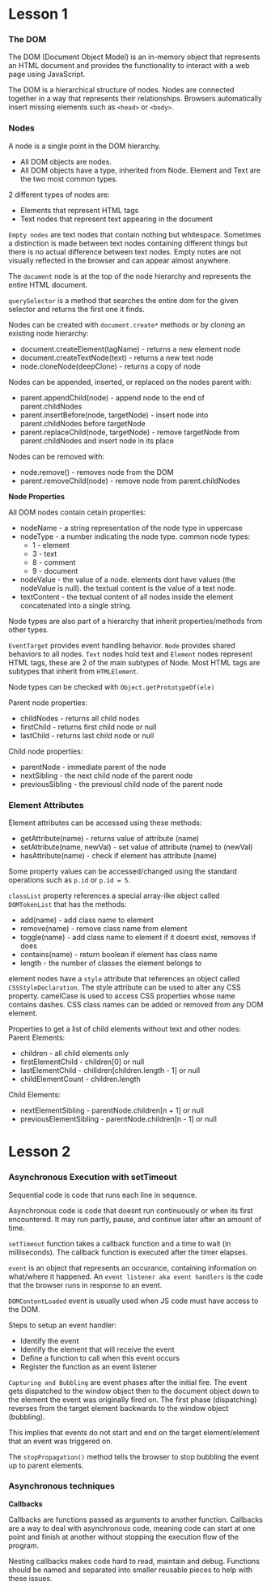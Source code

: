 # Lesson 1

### The DOM

The DOM (Document Object Model) is an in-memory object that represents an HTML
document and provides the functionality to interact with a web page using JavaScript.

The DOM is a hierarchical structure of nodes. Nodes are connected together in a way that
represents their relationships. Browsers automatically insert missing elements such as 
`<head>` or `<body>`.

### Nodes

A node is a single point in the DOM hierarchy.
* All DOM objects are nodes.
* All DOM objects have a type, inherited from Node. Element and Text are the 
two most common types.

2 different types of nodes are:
* Elements that represent HTML tags
* Text nodes that represent text appearing in the document

`Empty nodes` are text nodes that contain nothing but whitespace. Sometimes a distinction
is made between text nodes containing different things but there is no actual 
difference between text nodes. Empty notes are not visually reflected in the browser and 
can appear almost anywhere.

The `document` node is at the top of the node hierarchy and represents the entire 
HTML document.

`querySelector` is a method that searches the entire dom for the given selector 
and returns the first one it finds.

Nodes can be created with `document.create*` methods or by cloning an existing node hierarchy:
* document.createElement(tagName) - returns a new element node
* document.createTextNode(text) - returns a new text node
* node.cloneNode(deepClone) - returns a copy of node

Nodes can be appended, inserted, or replaced on the nodes parent with:
* parent.appendChild(node) - append node to the end of parent.childNodes
* parent.insertBefore(node, targetNode) - insert node into parent.childNodes before targetNode
* parent.replaceChild(node, targetNode) - remove targetNode from parent.childNodes and insert node in its place

Nodes can be removed with:
* node.remove() - removes node from the DOM
* parent.removeChild(node) - remove node from parent.childNodes

**Node Properties**

All DOM nodes contain cetain properties:
* nodeName - a string representation of the node type in uppercase
* nodeType - a number indicating the node type. common node types:
  * 1 - element
  * 3 - text
  * 8 - comment
  * 9 - document
* nodeValue - the value of a node. elements dont have values (the nodeValue is null).  the textual content is the value of a text node.
* textContent - the textual content of all nodes inside the element concatenated 
into a single string.

Node types are also part of a hierarchy that inherit properties/methods from 
other types.

`EventTarget` provides event handling behavior. `Node` provides shared behaviors 
to all nodes. `Text` nodes hold text and `Element` nodes represent HTML tags, these are 
2 of the main subtypes of Node. Most HTML tags are subtypes that inherit from `HTMLElement`.

Node types can be checked with `Object.getPrototypeOf(ele)`

Parent node properties:
* childNodes - returns all child nodes
* firstChild - returns first child node or null
* lastChild - returns last child node or null

Child node properties:
* parentNode - immediate parent of the node
* nextSibling - the next child node of the parent node
* previousSibling - the previousl child node of the parent node

### Element Attributes

Element attributes can be accessed using these methods:
* getAttribute(name) - returns value of attribute (name)
* setAttribute(name, newVal) - set value of attribute (name) to (newVal)
* hasAttribute(name) - check if element has attribute (name)

Some property values can be accessed/changed using the standard operations such as 
`p.id` or `p.id = 5`.

`classList` property references a special array-ilke object called `DOMTokenList`
that has the methods:
* add(name) - add class name to element
* remove(name) - remove class name from element
* toggle(name) - add class name to element if it doesnt exist, removes if does
* contains(name) - return boolean if element has class name
* length - the number of classes the element belongs to

element nodes have a `style` attribute that references an object called `CSSStyleDeclaration`. The style attribute can be used to alter any CSS property. 
camelCase is used to access CSS properties whose name contains dashes. CSS class 
names can be added or removed from any DOM element.

Properties to get a list of child elements without text and other nodes:
Parent Elements:
* children - all child elements only
* firstElementChild - children[0] or null
* lastElementChild - chilldren[children.length - 1] or null
* childElementCount - children.length

Child Elements:
* nextElementSibling - parentNode.children[n + 1] or null
* previousElementSibling - parentNode.children[n - 1] or null

# Lesson 2

### Asynchronous Execution with setTimeout

Sequential code is code that runs each line in sequence. 

Asynchronous code is code that doesnt run continuously or when its first encountered. It may run partly, pause, and continue later after an amount of time.

`setTimeout` function takes a callback function and a time to wait (in milliseconds). The callback function is executed after the timer elapses.

`event` is an object that represents an occurance, containing information on what/where it happened. An `event listener aka event handlers` is the code that the browser runs in response to an event.

`DOMContentLoaded` event is usually used when JS code must have access to the DOM.

Steps to setup an event handler:
* Identify the event
* Identify the element that will receive the event
* Define a function to call when this event occurs
* Register the function as an event listener

`Capturing and Bubbling` are event phases after the initial fire. The event gets dispatched to the window object then to the document object down to the element the event was originally fired on. The first phase (dispatching) reverses from the target element backwards to the window object (bubbling).

This implies that events do not start and end on the target element/element that an event was triggered on.

The `stopPropagation()` method tells the browser to stop bubbling the event up to parent elements.

### Asynchronous techniques

**Callbacks**

Callbacks are functions passed as arguments to another function. Callbacks are a way to deal with asynchronous code, meaning code can start at one point and finish at another without stopping the execution flow of the program.

Nesting callbacks makes code hard to read, maintain and debug. Functions should be named and separated into smaller reusable pieces to help with these issues.